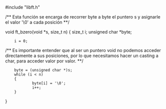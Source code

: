 #include "libft.h"

/** Esta función se encarga de recorrer byte a byte el puntero s y asignarle el valor '\0' a cada posición **/

void    ft_bzero(void *s, size_t n)
{
        size_t                  i;
        unsigned char   *byte;

        i = 0;
/** Es importante entender que al ser un puntero void no podemos acceder directamente a sus posiciones, por lo que necesitamos hacer un casting a char, para acceder valor por valor. **/

        byte = (unsigned char *)s;
        while (i < n)
        {
                byte[i] = '\0';
                i++;
        }
}